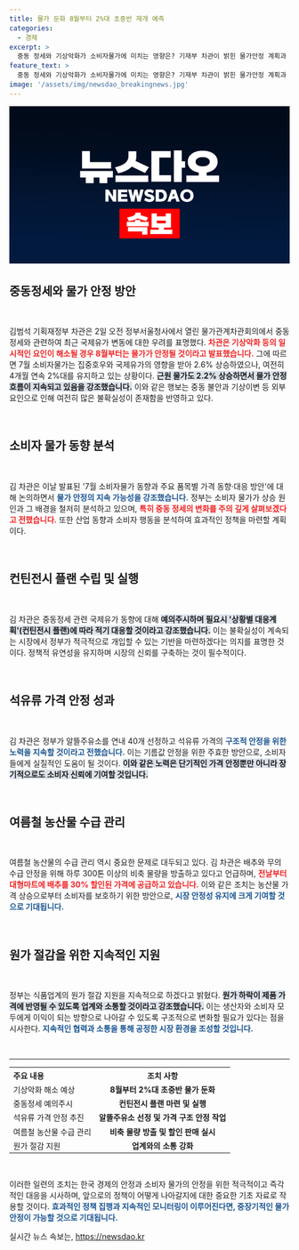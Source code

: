 ```yaml
---
title: 물가 둔화 8월부터 2%대 초중반 재개 예측
categories:
  - 경제
excerpt: >
  중동 정세와 기상악화가 소비자물가에 미치는 영향은? 기재부 차관이 밝힌 물가안정 계획과 함께, 알뜰주유소 확대 및 배추 할인 판매로 여름철 소비자 부담 완화를 위한 정부의 적극적인 대응을 확인해 보세요!
feature_text: >
  중동 정세와 기상악화가 소비자물가에 미치는 영향은? 기재부 차관이 밝힌 물가안정 계획과 함께, 알뜰주유소 확대 및 배추 할인 판매로 여름철 소비자 부담 완화를 위한 정부의 적극적인 대응을 확인해 보세요!
image: '/assets/img/newsdao_breakingnews.jpg'
---
```


<p><img src="/assets/img/newsdao_breakingnews.jpg" alt="ontimetimes 속보" /></p>

<h2 data-ke-size="size26">중동정세와 물가 안정 방안</h2>

<p data-ke-size="size16">&nbsp;</p>

<p>김범석 기획재정부 차관은 2일 오전 정부서울청사에서 열린 물가관계차관회의에서 중동정세와 관련하여 최근 국제유가 변동에 대한 우려를 표명했다. <b><span style="color: #ee2323;">차관은 기상악화 등의 일시적인 요인이 해소될 경우 8월부터는 물가가 안정될 것이라고 발표했습니다.</span></b> 그에 따르면 7월 소비자물가는 집중호우와 국제유가의 영향을 받아 2.6% 상승하였으나, 여전히 4개월 연속 2%대를 유지하고 있는 상황이다. <b><span style="background-color: #21538527;">근원 물가도 2.2% 상승하면서 물가 안정 흐름이 지속되고 있음을 강조했습니다.</span></b> 이와 같은 행보는 중동 불안과 기상이변 등 외부 요인으로 인해 여전히 많은 불확실성이 존재함을 반영하고 있다.</p>

<p data-ke-size="size16">&nbsp;</p>

<h2 data-ke-size="size26">소비자 물가 동향 분석</h2>

<p data-ke-size="size16">&nbsp;</p>

<p>김 차관은 이날 발표된 '7월 소비자물가 동향과 주요 품목별 가격 동향·대응 방안'에 대해 논의하면서 <b><span style="color: #1a5490;">물가 안정의 지속 가능성을 강조했습니다.</span></b> 정부는 소비자 물가가 상승 원인과 그 배경을 철저히 분석하고 있으며, <b><span style="color: #ee2323;">특히 중동 정세의 변화를 주의 깊게 살펴보겠다고 전했습니다.</span></b> 또한 산업 동향과 소비자 행동을 분석하여 효과적인 정책을 마련할 계획이다. </p>

<p data-ke-size="size16">&nbsp;</p>

<h2 data-ke-size="size26">컨틴전시 플랜 수립 및 실행</h2>

<p data-ke-size="size16">&nbsp;</p>

<p>김 차관은 중동정세 관련 국제유가 동향에 대해 <b><span style="background-color: #21538527;">예의주시하며 필요시 '상황별 대응계획'(컨틴전시 플랜)에 따라 적기 대응할 것이라고 강조했습니다.</span></b> 이는 불확실성이 계속되는 시장에서 정부가 적극적으로 개입할 수 있는 기반을 마련하겠다는 의지를 표명한 것이다. 정책적 유연성을 유지하며 시장의 신뢰를 구축하는 것이 필수적이다.</p>

<p data-ke-size="size16">&nbsp;</p>

<h2 data-ke-size="size26">석유류 가격 안정 성과</h2>

<p data-ke-size="size16">&nbsp;</p>

<p>김 차관은 정부가 알뜰주유소를 연내 40개 선정하고 석유류 가격의 <b><span style="color: #1a5490;">구조적 안정을 위한 노력을 지속할 것이라고 전했습니다.</span></b> 이는 기름값 안정을 위한 주효한 방안으로, 소비자들에게 실질적인 도움이 될 것이다. <b><span style="background-color: #21538527;">이와 같은 노력은 단기적인 가격 안정뿐만 아니라 장기적으로도 소비자 신뢰에 기여할 것입니다.</span></b></p>

<p data-ke-size="size16">&nbsp;</p>

<h2 data-ke-size="size26">여름철 농산물 수급 관리</h2>

<p data-ke-size="size16">&nbsp;</p>

<p>여름철 농산물의 수급 관리 역시 중요한 문제로 대두되고 있다. 김 차관은 배추와 무의 수급 안정을 위해 하루 300톤 이상의 비축 물량을 방출하고 있다고 언급하며, <b><span style="color: #ee2323;">전날부터 대형마트에 배추를 30% 할인된 가격에 공급하고 있습니다.</span></b> 이와 같은 조치는 농산물 가격 상승으로부터 소비자를 보호하기 위한 방안으로, <b><span style="color: #1a5490;">시장 안정성 유지에 크게 기여할 것으로 기대됩니다.</span></b></p>

<p data-ke-size="size16">&nbsp;</p>

<h2 data-ke-size="size26">원가 절감을 위한 지속적인 지원</h2>

<p data-ke-size="size16">&nbsp;</p>

<p>정부는 식품업계의 원가 절감 지원을 지속적으로 하겠다고 밝혔다. <b><span style="background-color: #21538527;">원가 하락이 제품 가격에 반영될 수 있도록 업계와 소통할 것이라고 강조했습니다.</span></b> 이는 생산자와 소비자 모두에게 이익이 되는 방향으로 나아갈 수 있도록 구조적으로 변화할 필요가 있다는 점을 시사한다. <b><span style="color: #1a5490;">지속적인 협력과 소통을 통해 공정한 시장 환경을 조성할 것입니다.</span></b></p>

<p data-ke-size="size16">&nbsp;</p>

<hr>

<table style="width: 100%; border-collapse: collapse;">
  <tr>
    <th style="text-align: left;">주요 내용</th>
    <th style="text-align: center;">조치 사항</th>
  </tr>
  <tr>
    <td style="text-align: left;">기상악화 해소 예상</td>
    <td style="text-align: center; height: 17px;"><b>8월부터 2%대 초중반 물가 둔화</b></td>
  </tr>
  <tr>
    <td style="text-align: left;">중동정세 예의주시</td>
    <td style="text-align: center; height: 17px;"><b>컨틴전시 플랜 마련 및 실행</b></td>
  </tr>
  <tr>
    <td style="text-align: left;">석유류 가격 안정 추진</td>
    <td style="text-align: center; height: 17px;"><b>알뜰주유소 선정 및 가격 구조 안정 작업</b></td>
  </tr>
  <tr>
    <td style="text-align: left;">여름철 농산물 수급 관리</td>
    <td style="text-align: center; height: 17px;"><b>비축 물량 방출 및 할인 판매 실시</b></td>
  </tr>
  <tr>
    <td style="text-align: left;">원가 절감 지원</td>
    <td style="text-align: center; height: 17px;"><b>업계와의 소통 강화</b></td>
  </tr>
</table>

<p data-ke-size="size16">&nbsp;</p>

<p>이러한 일련의 조치는 한국 경제의 안정과 소비자 물가의 안정을 위한 적극적이고 즉각적인 대응을 시사하며, 앞으로의 정책이 어떻게 나아갈지에 대한 중요한 기초 자료로 작용할 것이다. <b><span style="color: #1a5490;">효과적인 정책 집행과 지속적인 모니터링이 이루어진다면, 중장기적인 물가 안정이 가능할 것으로 기대됩니다.</span></b></p>
실시간 뉴스 속보는, <a href="https://newsdao.kr" rel="dofollow">https://newsdao.kr</a>


